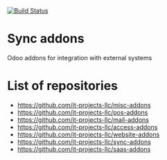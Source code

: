 [![Build Status](https://travis-ci.com/it-projects-llc/pos-addons.svg?branch=13.0)](https://travis-ci.com/it-projects-llc/sync-addons)

Sync addons
===========

Odoo addons for integration with external systems

List of repositories
====================

* https://github.com/it-projects-llc/misc-addons
* https://github.com/it-projects-llc/pos-addons
* https://github.com/it-projects-llc/mail-addons
* https://github.com/it-projects-llc/access-addons
* https://github.com/it-projects-llc/website-addons
* https://github.com/it-projects-llc/sync-addons
* https://github.com/it-projects-llc/saas-addons
